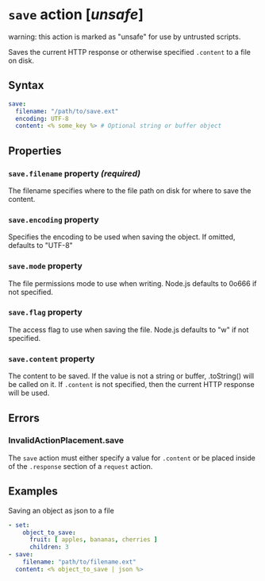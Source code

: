 # `save` action [_unsafe_]
warning: this action is marked as "unsafe" for use by untrusted scripts.

Saves the current HTTP response or otherwise specified `.content` to a file on disk.

## Syntax
```YAML
save:
  filename: "/path/to/save.ext"
  encoding: UTF-8
  content: <% some_key %> # Optional string or buffer object
```

## Properties
### `save.filename` property _(required)_
The filename specifies where to the file path on disk for where to save the content.

### `save.encoding` property
Specifies the encoding to be used when saving the object. If omitted, defaults to "UTF-8"

### `save.mode` property
The file permissions mode to use when writing. Node.js defaults to 0o666 if not specified.

### `save.flag` property
The access flag to use when saving the file. Node.js defaults to "w" if not specified.

### `save.content` property
The content to be saved. If the value is not a string or buffer, .toString() will be called on it. If `.content` is not specified, then the current HTTP response will be used.

## Errors
### InvalidActionPlacement.save
The `save` action must either specify a value for `.content` or be placed inside of the `.response` section of a `request` action.

## Examples
Saving an object as json to a file
```YAML
- set:
    object_to_save:
      fruit: [ apples, bananas, cherries ]
      children: 3
- save:
    filename: "path/to/filename.ext"
  content: <% object_to_save | json %>
```
